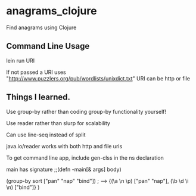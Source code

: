 # anagrams_clojure

Find anagrams using Clojure

## Command Line Usage

lein run URI

If not passed a URI uses "http://www.puzzlers.org/pub/wordlists/unixdict.txt"
URI can be http or file

## Things I learned.
 Use group-by rather than coding group-by functionality yourself!

 Use reader rather than slurp for scalability

 Can use line-seq instead of split

 java.io/reader works with both http and file uris

 To get command line app, include gen-clss in the ns declaration

 main has signature
 ;;(defn -main[& args] body)


  (group-by sort ["pan" "nap" "bind"])
  ; -->
  {(\a \n \p) ["pan" "nap"], (\b \d \i \n) ["bind"]}
  )

